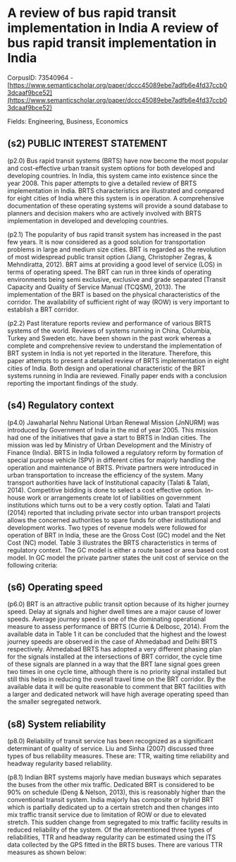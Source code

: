 # A review of bus rapid transit implementation in India A review of bus rapid transit implementation in India

CorpusID: 73540964 - [https://www.semanticscholar.org/paper/dccc45089ebe7adfb6e4fd37ccb03dcaaf9bce52](https://www.semanticscholar.org/paper/dccc45089ebe7adfb6e4fd37ccb03dcaaf9bce52)

Fields: Engineering, Business, Economics

## (s2) PUBLIC INTEREST STATEMENT
(p2.0) Bus rapid transit systems (BRTS) have now become the most popular and cost-effective urban transit system options for both developed and developing countries. In India, this system came into existence since the year 2008. This paper attempts to give a detailed review of BRTS implementation in India. BRTS characteristics are illustrated and compared for eight cities of India where this system is in operation. A comprehensive documentation of these operating systems will provide a sound database to planners and decision makers who are actively involved with BRTS implementation in developed and developing countries.

(p2.1) The popularity of bus rapid transit system has increased in the past few years. It is now considered as a good solution for transportation problems in large and medium size cities. BRT is regarded as the revolution of most widespread public transit option (Jiang, Christopher Zegras, & Mehndiratta, 2012). BRT aims at providing a good level of service (LOS) in terms of operating speed. The BRT can run in three kinds of operating environments being semi exclusive, exclusive and grade separated (Transit Capacity and Quality of Service Manual (TCQSM), 2013). The implementation of the BRT is based on the physical characteristics of the corridor. The availability of sufficient right of way (ROW) is very important to establish a BRT corridor.

(p2.2) Past literature reports review and performance of various BRTS systems of the world. Reviews of systems running in China, Columbia, Turkey and Sweden etc. have been shown in the past work whereas a complete and comprehensive review to understand the implementation of BRT system in India is not yet reported in the literature. Therefore, this paper attempts to present a detailed review of BRTS implementation in eight cities of India. Both design and operational characteristic of the BRT systems running in India are reviewed. Finally paper ends with a conclusion reporting the important findings of the study.
## (s4) Regulatory context
(p4.0) Jawaharlal Nehru National Urban Renewal Mission (JnNURM) was introduced by Government of India in the mid of year 2005. This mission had one of the initiatives that gave a start to BRTS in Indian cities. The mission was led by Ministry of Urban Development and the Ministry of Finance (India). BRTS in India followed a regulatory reform by formation of special purpose vehicle (SPV) in different cities for majorly handling the operation and maintenance of BRTS. Private partners were introduced in urban transportation to increase the efficiency of the system. Many transport authorities have lack of Institutional capacity (Talati & Talati, 2014). Competitive bidding is done to select a cost effective option. In-house work or arrangements create lot of liabilities on government institutions which turns out to be a very costly option. Talati and Talati (2014) reported that including private sector into urban transport projects allows the concerned authorities to spare funds for other institutional and development works. Two types of revenue models were followed for operation of BRT in India, these are the Gross Cost (GC) model and the Net Cost (NC) model. Table 3 illustrates the BRTS characteristics in terms of regulatory context. The GC model is either a route based or area based cost model. In GC model the private partner states the unit cost of service on the following criteria:
## (s6) Operating speed
(p6.0) BRT is an attractive public transit option because of its higher journey speed. Delay at signals and higher dwell times are a major cause of lower speeds. Average journey speed is one of the dominating operational measure to assess performance of BRTS (Currie & Delbosc, 2014). From the available data in Table 1 it can be concluded that the highest and the lowest journey speeds are observed in the case of Ahmedabad and Delhi BRTS respectively. Ahmedabad BRTS has adopted a very different phasing plan for the signals installed at the intersections of BRT corridor, the cycle time of these signals are planned in a way that the BRT lane signal goes green two times in one cycle time, although there is no priority signal installed but still this helps in reducing the overall travel time on the BRT corridor. By the available data it will be quite reasonable to comment that BRT facilities with a larger and dedicated network will have high average operating speed than the smaller segregated network. 
## (s8) System reliability
(p8.0) Reliability of transit service has been recognized as a significant determinant of quality of service. Liu and Sinha (2007) discussed three types of bus reliability measures. These are: TTR, waiting time reliability and headway regularity based reliability.

(p8.1) Indian BRT systems majorly have median busways which separates the buses from the other mix traffic. Dedicated BRT is considered to be 90% on schedule (Deng & Nelson, 2013), this is reasonably higher than the conventional transit system. India majorly has composite or hybrid BRT which is partially dedicated up to a certain stretch and then changes into mix traffic transit service due to limitation of ROW or due to elevated stretch. This sudden change from segregated to mix traffic facility results in reduced reliability of the system. Of the aforementioned three types of reliabilities, TTR and headway regularity can be estimated using the ITS data collected by the GPS fitted in the BRTS buses. There are various TTR measures as shown below:
